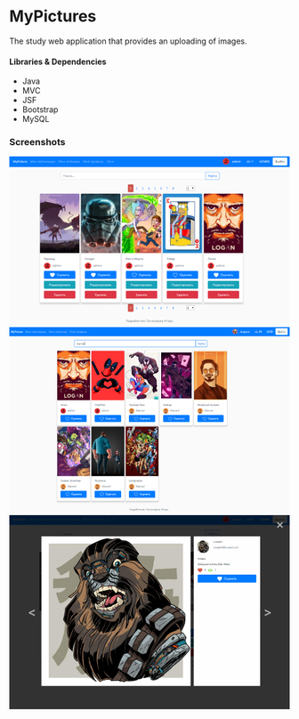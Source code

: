 # MyPictures

The study web application that provides an uploading of images.

#### Libraries & Dependencies
* Java
* MVC
* JSF
* Bootstrap
* MySQL

### Screenshots

<img src="docs/main_admin.png" width=600>

<img src="docs/marvel.png" width=600>

<img src="docs/pic.png" width=600>
